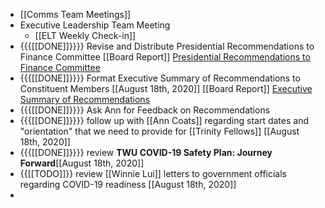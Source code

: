 - [[Comms Team Meetings]]
- Executive Leadership Team Meeting
    - [[ELT Weekly Check-in]]
- {{{[[DONE]]}}}} Revise and Distribute Presidential Recommendations to Finance Committee [[Board Report]] [Presidential Recommendations to Finance Committee](https://www.dropbox.com/s/wnryhshj26k6xb6/COVID-19%20Presidential%20Budget%20and%20Organizational%20Recommendations.pdf?dl=0)
- {{{[[DONE]]}}}} Format Executive Summary of Recommendations to Constituent Members [[August 18th, 2020]] [[Board Report]] [Executive Summary of Recommendations](https://www.dropbox.com/s/rc1iz11asw4inqg/Executive%20Summary%20--%20COVID-19%20Presidential%20Budget%20and%20Organizational%20Recommendations.pdf?dl=0)
- {{{[[DONE]]}}}} Ask Ann for Feedback on Recommendations
- {{{[[DONE]]}}}}  follow up with [[Ann Coats]] regarding start dates and "orientation" that we need to provide for [[Trinity Fellows]] [[August 18th, 2020]]
- {{{[[DONE]]}}}} review **TWU COVID-19 Safety Plan: Journey Forward**[[August 18th, 2020]]
- {{[[TODO]]}} review [[Winnie Lui]] letters to government officials regarding COVID-19 readiness [[August 18th, 2020]]
- 
